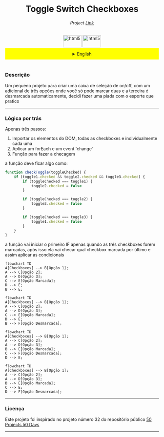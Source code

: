 <h1 align="center"> Toggle Switch Checkboxes </h1>
<h6 align="center">Project <a href="https://shapecheck.vercel.app/">Link</a></h6>
<div align="center"><img src="https://upload.wikimedia.org/wikipedia/commons/thumb/0/05/Flag_of_Brazil.svg/2560px-Flag_of_Brazil.svg.png" alt="html5" width="60" height="40"/>

<img src="https://upload.wikimedia.org/wikipedia/en/thumb/a/a4/Flag_of_the_United_States.svg/1280px-Flag_of_the_United_States.svg.png" alt="html5" width="60" height="40"/>
</div>

<details>

<summary  align="center" style="background-color: #ffff00; padding: 10px;">English</summary>

</details>
<br>
<h3>Descrição</h3>

Um pequeno projeto para criar uma caixa de seleção de on/off, com um adicional de três opções onde você só pode marcar duas e a terceira é desmarcada automaticamente, decidi fazer uma piada com o esporte que pratico


<hr>
<h3>Lógica por trás</h3>

Apenas três passos:

1. Importar os elementos do DOM, todas as checkboxes e individualmente cada uma
2. Aplicar um forEach e um event 'change'
3. Função para fazer a checagem

a função deve ficar algo como:
```JavaScript
function checkToggle(toggleChecked) {
    if (toggle1.checked && toggle2.checked && toggle3.checked) {
        if (toggleChecked === toggle1) {
            toggle2.checked = false
        }

        if (toggleChecked === toggle2) {
            toggle3.checked = false
        }

        if (toggleChecked === toggle3) {
            toggle1.checked = false
        }
    }
}
```

a função vai iniciar o primeiro IF apenas quando as três checkboxes forem marcadas, após isso ela vai checar qual checkbox marcada por último e assim aplicar as condicionais
```mermaid
flowchart TD
A[Checkboxes] --> B[Opção 1];
A --> C[Opção 2];
A --> D[Opção 3];
C --> E[Opção Marcada];
D --> E;
B --> E;
```
```mermaid
flowchart TD
A[Checkboxes] --> B[Opção 1];
A --> C[Opção 2];
A --> D[Opção 3];
C --> E[Opção Marcada];
D --> E;
B --> F[Opção Desmarcada];
```
```mermaid
flowchart TD
A[Checkboxes] --> B[Opção 1];
A --> C[Opção 2];
A --> D[Opção 3];
B --> E[Opção Marcada];
C --> F[Opção Desmarcada];
D --> E;
```
```mermaid
flowchart TD
A[Checkboxes] --> B[Opção 1];
A --> C[Opção 2];
A --> D[Opção 3];
B --> E[Opção Marcada];
C --> E;
D --> F[Opção Desmarcada];
```
<hr>
<h3>Licença</h3>
Este projeto foi inspirado no projeto número 32 do repositório público <a href="https://github.com/bradtraversy/50projects50days">50 Projects 50 Days</a>


---
